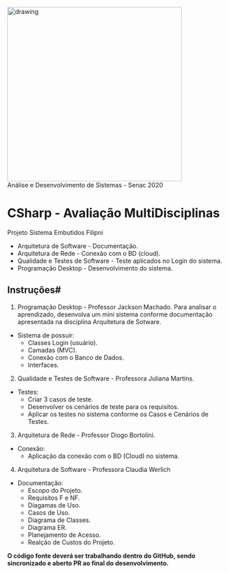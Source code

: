 <img src="https://www.ead.senac.br/arquivo/api/download/publico/1134" alt="drawing" width="400"/><br>
Análise e Desenvolvimento de Sistemas - Senac 2020
# CSharp - Avaliação MultiDisciplinas

Projeto Sistema Embutidos Filipni
- Arquitetura de Software - Documentação.
- Arquitetura de Rede - Conexão com o BD (cloud).
- Qualidade e Testes de Software - Teste aplicados no Login do sistema.
- Programação Desktop - Desenvolvimento do sistema.

## Instruções# 

1. Programação Desktop - Professor Jackson Machado.
Para analisar o aprendizado, desenvolva um mini sistema conforme documentação apresentada na disciplina Arquitetura de Sotware.

* Sistema de possuir:
    - Classes Login (usuário).
    - Camadas (MVC).
    - Conexão com o Banco de Dados.
    - Interfaces.
    
 2. Qualidade e Testes de Software - Professora Juliana Martins.
 
* Testes:
    - Criar 3 casos de teste.
    - Desenvolver os cenários de teste para os requisitos.
    - Aplicar os testes no sistema conforme os Casos e Cenários de Testes.
    
3. Arquitetura de Rede - Professor Diogo Bortolini.

* Conexão:
    - Aplicação da conexão com o BD (Cloud) no sistema.
    
4. Arquitetura de Software - Professora Claudia Werlich 
    
* Documentação:
    - Escopo do Projeto.
    - Requisitos F e NF.
    - Diagamas de Uso.
    - Casos de Uso.
    - Diagrama de Classes.
    - Diagrama ER.
    - Planejamento de Acesso.
    - Realção de Custos do Projeto. 

**O código fonte deverá ser trabalhando dentro do GitHub, sendo sincronizado e aberto PR ao final do desenvolvimento.**
